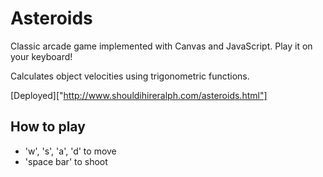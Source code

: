 # Asteroids

Classic arcade game implemented with Canvas and JavaScript. Play it on your keyboard!

Calculates object velocities using trigonometric functions.

[Deployed]["http://www.shouldihireralph.com/asteroids.html"]

## How to play
* 'w', 's', 'a', 'd' to move
* 'space bar' to shoot